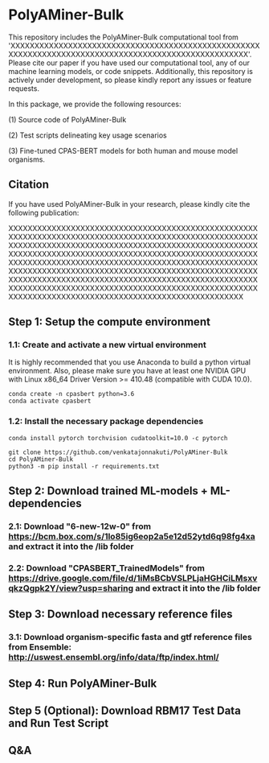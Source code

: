 # PolyAMiner-Bulk

This repository includes the PolyAMiner-Bulk computational tool from 'XXXXXXXXXXXXXXXXXXXXXXXXXXXXXXXXXXXXXXXXXXXXXXXXXXXXXXXXXXXXXXXXXXXXXXXXXXXXXXXXXXXXXXXXXXXXXXXXXXXXXX'. Please cite our paper if you have used our computational tool, any of our machine learning models, or code snippets. Additionally, this repository is actively under development, so please kindly report any issues or feature requests.

In this package, we provide the following resources: 

(1) Source code of PolyAMiner-Bulk

(2) Test scripts delineating key usage scenarios

(3) Fine-tuned CPAS-BERT models for both human and mouse model organisms.

## Citation

If you have used PolyAMiner-Bulk in your research, please kindly cite the following publication:

XXXXXXXXXXXXXXXXXXXXXXXXXXXXXXXXXXXXXXXXXXXXXXXXXXXXXXXXXXXXXXXXXXXXXXXXXXXXXXXXXXXXXXXXXXXXXXXXXXXXXXXXXXXXXXXXXXXXXXXXXXXXXXXXXXXXXXXXXXXXXXXXXXXXXXXXXXXXXXXXXXXXXXXXXXXXXXXXXXXXXXXXXXXXXXXXXXXXXXXXXXXXXXXXXXXXXXXXXXXXXXXXXXXXXXXXXXXXXXXXXXXXXXXXXXXXXXXXXXXXXXXXXXXXXXXXXXXXXXXXXXXXXXXXXXXXXXXXXXXXXXXXXXXXXXXXXXXXXXXXXXXXXXXXXXXXXXXXXXXXXXXXXXXXXXXXXXXXXXXXXXXXXXXXXXXXXXXXXXXXXXXXXXXXXXXXXXXXXXXXXXXXXXXXXXXXXXXXXXXXXXXXXXXXXXXXXXXXXXXXXXXXXXXXXXXXXXXXXXXXXXXXX


## Step 1: Setup the compute environment

### 1.1: Create and activate a new virtual environment
It is highly recommended that you use Anaconda to build a python virtual environment. Also, please make sure you have at least one NVIDIA GPU with Linux x86_64 Driver Version >= 410.48 (compatible with CUDA 10.0).

```
conda create -n cpasbert python=3.6
conda activate cpasbert
```

### 1.2: Install the necessary package dependencies

```
conda install pytorch torchvision cudatoolkit=10.0 -c pytorch

git clone https://github.com/venkatajonnakuti/PolyAMiner-Bulk
cd PolyAMiner-Bulk
python3 -m pip install -r requirements.txt
```

## Step 2: Download trained ML-models + ML-dependencies 

### 2.1: Download "6-new-12w-0" from https://bcm.box.com/s/1lo85ig6eop2a5e12d52ytd6q98fg4xa and extract it into the /lib folder

### 2.2: Download "CPASBERT_TrainedModels" from https://drive.google.com/file/d/1iMsBCbVSLPLjaHGHCiLMsxvqkzQgpk2Y/view?usp=sharing and extract it into the /lib folder

## Step 3: Download necessary reference files

### 3.1: Download organism-specific fasta and gtf reference files from Ensemble: http://uswest.ensembl.org/info/data/ftp/index.html/

## Step 4: Run PolyAMiner-Bulk

## Step 5 (Optional): Download RBM17 Test Data and Run Test Script

## Q&A
